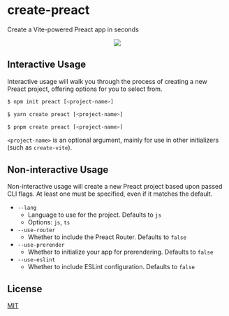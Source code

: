 # create-preact

Create a Vite-powered Preact app in seconds

<p align="center">
  <img src="https://github.com/preactjs/create-preact/blob/master/media/demo.gif?raw=true">
</p>

## Interactive Usage

Interactive usage will walk you through the process of creating a new Preact project, offering options for you to select from.

```sh
$ npm init preact [<project-name>]

$ yarn create preact [<project-name>]

$ pnpm create preact [<project-name>]
```

`<project-name>` is an optional argument, mainly for use in other initializers (such as `create-vite`).

## Non-interactive Usage

Non-interactive usage will create a new Preact project based upon passed CLI flags. At least one must be specified, even if it matches the default.

- `--lang`
  - Language to use for the project. Defaults to `js`
  - Options: `js`, `ts`
- `--use-router`
  - Whether to include the Preact Router. Defaults to `false`
- `--use-prerender`
  - Whether to initialize your app for prerendering. Defaults to `false`
- `--use-eslint`
  - Whether to include ESLint configuration. Defaults to `false`

## License

[MIT](https://github.com/preactjs/create-preact/blob/master/LICENSE)
